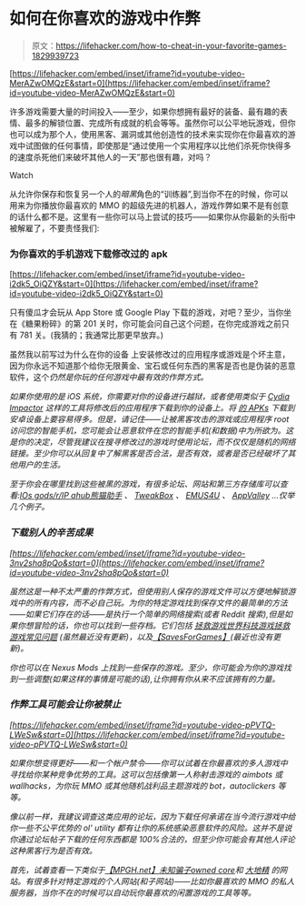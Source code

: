 # 如何在你喜欢的游戏中作弊

> 原文：<https://lifehacker.com/how-to-cheat-in-your-favorite-games-1829939723>

 [https://lifehacker.com/embed/inset/iframe?id=youtube-video-MerAZwOMQzE&start=0](https://lifehacker.com/embed/inset/iframe?id=youtube-video-MerAZwOMQzE&start=0) 

许多游戏需要大量的时间投入——至少，如果你想拥有最好的装备、最有趣的表情、最多的解锁位置、完成所有成就的机会等等。虽然你可以公平地玩游戏，但你也可以成为那个人，使用黑客、漏洞或其他创造性的技术来实现你在你最喜欢的游戏中试图做的任何事情，即使那是“通过使用一个实用程序以比他们杀死你快得多的速度杀死他们来破坏其他人的一天”那也很有趣，对吗？

Watch

从允许你保存和恢复另一个人的*暗黑*角色的“训练器”,到当你不在的时候，你可以用来为你播放你最喜欢的 MMO 的超级先进的机器人，游戏作弊如果不是有创意的话什么都不是。这里有一些你可以马上尝试的技巧——如果你从你最新的头衔中被解雇了，不要责怪我们:

### 为你喜欢的手机游戏下载修改过的 apk

 [https://lifehacker.com/embed/inset/iframe?id=youtube-video-i2dk5_OiQZY&start=0](https://lifehacker.com/embed/inset/iframe?id=youtube-video-i2dk5_OiQZY&start=0) 

只有傻瓜才会玩从 App Store 或 Google Play 下载的游戏，对吧？至少，当你坐在《糖果粉碎》的第 201 关时，你可能会问自己这个问题，在你完成游戏之前只有 781 关。(我猜的；我通常比那更早放弃。)

虽然我以前写过为什么在你的设备 上安装修改过的应用程序或游戏是个坏主意，因为你永远不知道那个给你无限黄金、宝石或任何东西的黑客是否也是伪装的恶意软件，这个*仍然是你玩的任何游戏中最有效的作弊方式。*

*如果你使用的是 iOS 系统，你需要对你的设备进行越狱，或者使用类似于 [Cydia Impactor](http://www.cydiaimpactor.com/) 这样的工具将修改后的应用程序下载到你的设备上。将 [的 APKs](https://www.xda-developers.com/sideload-apps-how-to/) 下载到安卓设备上要容易得多。但是，请记住——让被黑客攻击的游戏或应用程序 root 访问您的智能手机，您可能会让恶意软件在您的智能手机(和数据)中为所欲为。这是你的决定，尽管我建议在搜寻修改过的游戏时使用论坛，而不仅仅是随机的网络链接。至少你可以从回复中了解黑客是否合法，是否有效，或者是否已经破坏了其他用户的生活。*

*至于你会在哪里找到这些被黑的游戏，有很多论坛、网站和第三方存储库可以查看:[IOs gods](https://iosgods.com/)[/r/IP ahub](https://www.reddit.com/r/iPAHub/)[熊猫助手](http://www.pandahelp.vip/) 、 [TweakBox](https://www.tweakboxapp.com/) 、 [EMUS4U](https://emus4udownload.org/) 、 [AppValley](https://appvalley.vip) ...仅举几个例子。*

### *下载别人的辛苦成果*

 *[https://lifehacker.com/embed/inset/iframe?id=youtube-video-3nv2sha8pQo&start=0](https://lifehacker.com/embed/inset/iframe?id=youtube-video-3nv2sha8pQo&start=0)* 

*虽然这是一种不太严重的作弊方式，但使用别人保存的游戏文件可以方便地解锁游戏中的所有内容，而不必自己玩。为你的特定游戏找到保存文件的最简单的方法——如果它们存在的话——是执行一个简单的网络搜索(或者 Reddit 搜索),但是如果你想冒险的话，你也可以找到一些存档。它们包括 [拯救游戏世界](http://www.savegameworld.com/)[科技游戏](https://www.thetechgame.com/Downloads.html)[拯救游戏常见问题](http://savegamefaq.com/) (虽然最近没有更新)，以及[【SavesForGames】](https://savesforgames.com/)(最近也没有更新)。*

*你也可以在 Nexus Mods 上找到一些保存的游戏。至少，你可能会为你的游戏找到一些调整(如果这样的事情是可能的话),让你拥有你从来不应该拥有的力量。*

### *作弊工具可能会让你被禁止*

 *[https://lifehacker.com/embed/inset/iframe?id=youtube-video-pPVTQ-LWeSw&start=0](https://lifehacker.com/embed/inset/iframe?id=youtube-video-pPVTQ-LWeSw&start=0)* 

*如果你想变得更好——和一个帐户禁令——你可以试着在你最喜欢的多人游戏中寻找给你某种竞争优势的工具。这可以包括像第一人称射击游戏的 aimbots 或 wallhacks，为你玩 MMO 或其他随机战利品主题游戏的 bot，autoclickers 等等。*

*像以前一样，我建议调查这类应用的论坛，因为下载任何承诺在当今流行游戏中给你一些不公平优势的 ol' utility 都有让你的系统感染恶意软件的风险。这并不是说你通过论坛帖子下载的任何东西都是 100%合法的，但至少你可能会有其他人评论这种黑客行为是否有效。*

*首先，试着查看一下类似于[【MPGH.net】](https://www.mpgh.net/forum/forumdisplay.php?f=147)[未知骗子](https://www.unknowncheats.me/forum/index.php)[owned core](https://www.ownedcore.com/forums/mmo/)和 [大地精](https://forum.macrogoblin.com/) 的网站。有很多针对特定游戏的个人网站(和子网站)——比如你最喜欢的 MMO 的私人服务器，当你不在的时候可以自动玩你最喜欢的闲置游戏的工具等等。*